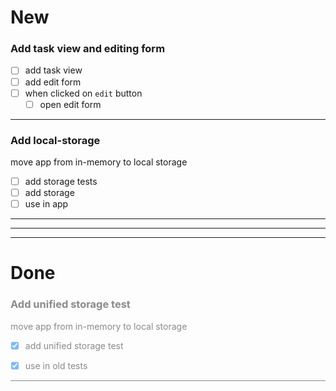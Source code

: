 # New

### Add task view and editing form

  - [ ] add task view
  - [ ] add edit form
  - [ ] when clicked on `edit` button
    - [ ] open edit form

--------------

### Add local-storage

move app from in-memory to local storage

  - [ ] add storage tests
  - [ ] add storage
  - [ ] use in app

-------------------------------------
-------------------------------------
-------------------------------------

# Done

<style>
    #done ~ * {
        opacity: 0.5;
    }
</style>

### Add unified storage test

move app from in-memory to local storage

  - [x] add unified storage test
  - [x] use in old tests


--------------

